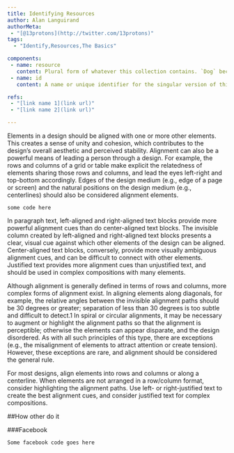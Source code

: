```yaml
--- 
title: Identifying Resources
author: Alan Languirand
authorMeta: 
 - "[@13protons](http://twitter.com/13protons)"
tags: 
  - "Identify,Resources,The Basics" 

components: 
 - name: resource
   content: Plural form of whatever this collection contains. `Dog` becomes `/dogs`, for example
 - name: id
   content: A name or unique identifier for the singular version of this resource. A dog with id 1234 becomes /dogs/1234

refs: 
 - "[link name 1](link url)"
 - "[link name 2](link url)"

---			     
```


Elements in a design should be aligned with one or more other elements. This creates a sense of unity and cohesion, which contributes to the design’s overall aesthetic and perceived stability. Alignment can also be a powerful means of leading a person through a design. For example, the rows and columns of a grid or table make explicit the relatedness of elements sharing those rows and columns, and lead the eyes left-right and top-bottom accordingly. Edges of the design medium (e.g., edge of a page or screen) and the natural positions on the design medium (e.g., centerlines) should also be considered alignment elements.

`some code here`

In paragraph text, left-aligned and right-aligned text blocks provide more powerful alignment cues than do center-aligned text blocks. The invisible column created by left-aligned and right-aligned text blocks presents a clear, visual cue against which other elements of the design can be aligned. Center-aligned text blocks, conversely, provide more visually ambiguous alignment cues, and can be difficult to connect with other elements. Justified text provides more alignment cues than unjustified text, and should be used in complex compositions with many elements.

Although alignment is generally defined in terms of rows and columns, more complex forms of alignment exist. In aligning elements along diagonals, for example, the relative angles between the invisible alignment paths should be 30 degrees or greater; separation of less than 30 degrees is too subtle and difficult to detect.1 In spiral or circular alignments, it may be necessary to augment or highlight the alignment paths so that the alignment is perceptible; otherwise the elements can appear disparate, and the design disordered. As with all such principles of this type, there are exceptions (e.g., the misalignment of elements to attract attention or create tension). However, these exceptions are rare, and alignment should be considered the general rule.

For most designs, align elements into rows and columns
or along a centerline. When elements are not arranged in a row/column format, consider highlighting the alignment paths. Use left- or right-justified text to create the best alignment cues, and consider justified text for complex compositions.

##How other do it

###Facebook
```
Some facebook code goes here
```



